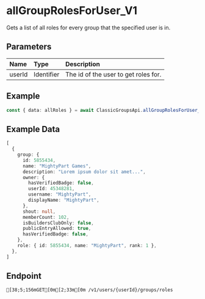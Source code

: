 
# allGroupRolesForUser_V1
Gets a list of all roles for every group that the specified user is in.


## Parameters
| Name   | Type       | Description                          |
| :----- | :--------- | :----------------------------------- |
| userId | Identifier | The id of the user to get roles for. |



## Example
```ts copy showLineNumbers
const { data: allRoles } = await ClassicGroupsApi.allGroupRolesForUser_V1({ userId: 45348281 }); 
```


## Example Data
```ts copy showLineNumbers
[
  {
    group: {
      id: 5855434,
      name: "MightyPart Games",
      description: "Lorem ipsum dolor sit amet...",
      owner: {
        hasVerifiedBadge: false,
        userId: 45348281,
        username: "MightyPart",
        displayName: "MightyPart",
      },
      shout: null,
      memberCount: 102,
      isBuildersClubOnly: false,
      publicEntryAllowed: true,
      hasVerifiedBadge: false,
    },
    role: { id: 5855434, name: "MightyPart", rank: 1 },
  },
] 
```


## Endpoint
```ansi
[38;5;156mGET[0m[2;33m[0m /v1/users/{userId}/groups/roles
```
  